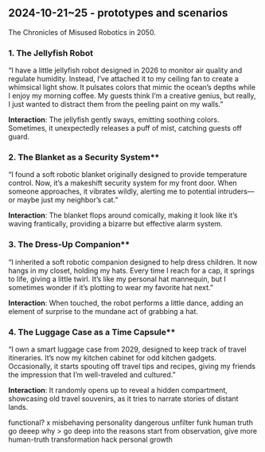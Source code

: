 ## 2024-10-21~25 - prototypes and scenarios 
The Chronicles of Misused Robotics in 2050. 

### 1. The Jellyfish Robot
“I have a little jellyfish robot designed in 2026 to monitor air quality and regulate humidity. Instead, I’ve attached it to my ceiling fan to create a whimsical light show. It pulsates colors that mimic the ocean’s depths while I enjoy my morning coffee. My guests think I’m a creative genius, but really, I just wanted to distract them from the peeling paint on my walls.”

**Interaction**: The jellyfish gently sways, emitting soothing colors. Sometimes, it unexpectedly releases a puff of mist, catching guests off guard.

### 2. The Blanket as a Security System**
“I found a soft robotic blanket originally designed to provide temperature control. Now, it’s a makeshift security system for my front door. When someone approaches, it vibrates wildly, alerting me to potential intruders—or maybe just my neighbor’s cat.”

**Interaction**: The blanket flops around comically, making it look like it’s waving frantically, providing a bizarre but effective alarm system. 

### 3. The Dress-Up Companion**
“I inherited a soft robotic companion designed to help dress children. It now hangs in my closet, holding my hats. Every time I reach for a cap, it springs to life, giving a little twirl. It’s like my personal hat mannequin, but I sometimes wonder if it’s plotting to wear my favorite hat next.”

**Interaction**: When touched, the robot performs a little dance, adding an element of surprise to the mundane act of grabbing a hat.

### 4. The Luggage Case as a Time Capsule**
“I own a smart luggage case from 2029, designed to keep track of travel itineraries. It’s now my kitchen cabinet for odd kitchen gadgets. Occasionally, it starts spouting off travel tips and recipes, giving my friends the impression that I’m well-traveled and cultured.”

**Interaction**: It randomly opens up to reveal a hidden compartment, showcasing old travel souvenirs, as it tries to narrate stories of distant lands.



functional? x 
misbehaving
personality 
dangerous
unfilter
funk
human truth go deeep 
why > go deep into the reasons
start from observation, give more human-truth
transformation
hack
personal growth


